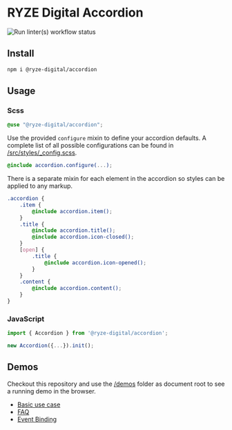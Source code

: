 # RYZE Digital Accordion

![Run linter(s) workflow status](https://github.com/ryze-digital/accordion/actions/workflows/run-lint.yml/badge.svg)

## Install

```sh
npm i @ryze-digital/accordion
```

## Usage

### Scss

```scss
@use "@ryze-digital/accordion";
```

Use the provided `configure` mixin to define your accordion defaults. A complete list of all possible configurations can
be found in [/src/styles/_config.scss](src/styles/_config.scss).

```scss
@include accordion.configure(...);
```

There is a separate mixin for each element in the accordion so styles can be applied to any markup.

```scss
.accordion {
    .item {
        @include accordion.item();
    }
    .title {
        @include accordion.title();
        @include accordion.icon-closed();
    }
    [open] {
        .title {
            @include accordion.icon-opened();
        }
    }
    .content {
        @include accordion.content();
    }
}
```




### JavaScript

```js
import { Accordion } from '@ryze-digital/accordion';

new Accordion({...}).init();
```

## Demos

Checkout this repository and use the [/demos](/demos) folder as document root to see a running demo in the browser. 

- [Basic use case](/demos/basic.html)
- [FAQ](/demos/faq.html)
- [Event Binding](/demos/event-binding.html)